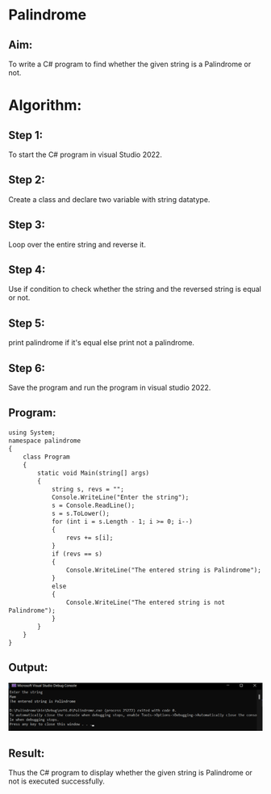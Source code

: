 # Palindrome


## Aim:
To write a C# program to find whether the given string is a Palindrome or not.
# Algorithm:
## Step 1:
To start the C# program in visual Studio 2022.

## Step 2:
Create a class and declare two variable with string datatype.

## Step 3:
Loop over the entire string and reverse it.

## Step 4:
Use if condition to check whether the string and the reversed string is equal or not.

## Step 5:
print palindrome if it's equal else print not a palindrome.

## Step 6:
Save the program and run the program in visual studio 2022.

## Program:
```
using System;
namespace palindrome
{
    class Program
    {
        static void Main(string[] args)
        {
            string s, revs = "";
            Console.WriteLine("Enter the string");
            s = Console.ReadLine();
            s = s.ToLower();
            for (int i = s.Length - 1; i >= 0; i--)
            {
                revs += s[i];
            }
            if (revs == s)
            {
                Console.WriteLine("The entered string is Palindrome");
            }
            else
            {
                Console.WriteLine("The entered string is not Palindrome");
            }
        }
    }
}

```
## Output:
![output](Output.png)
## Result:
Thus the C# program to display whether the given string is Palindrome or not is executed successfully.
